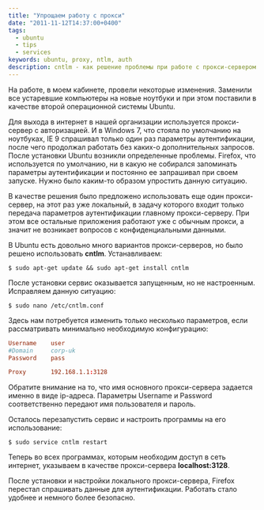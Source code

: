 ```yaml
---
title: "Упрощаем работу с прокси"
date: "2011-11-12T14:37:00+0400"
tags:
  - ubuntu
  - tips
  - services
keywords: ubuntu, proxy, ntlm, auth
description: cntlm - как решение проблемы при работе с прокси-сервером с аутентификацией. Установка, настройка и использование.
---
```

На работе, в моем кабинете, провели некоторые изменения. Заменили все устаревшие компьютеры на новые ноутбуки и при этом поставили в качестве второй операционной системы Ubuntu.

Для выхода в интернет в нашей организации используется прокси-сервер с авторизацией. И в Windows 7, что стояла по умолчанию на ноутбуках, IE 9 спрашивал только один раз параметры аутентификации, после чего продолжал работать без каких-о дополнительных запросов. После установки Ubuntu возникли определенные проблемы. Firefox, что используется по умолчанию, ни в какую не собирался запоминать параметры аутентификации и постоянно ее запрашивал при своем запуске. Нужно было каким-то образом упростить данную ситуацию.

В качестве решения было предложено использовать еще один прокси-сервер, на этот раз уже локальный, в задачу которого входит только передача параметров аутентификации главному прокси-серверу. При этом все остальные приложения работают уже с обычным прокси, а значит не возникает вопросов с конфиденциальными данными.

В Ubuntu есть довольно много вариантов прокси-серверов, но было решено использовать **cntlm**. Устанавливаем:

```shell
$ sudo apt-get update && sudo apt-get install cntlm
```

После установки сервис оказывается запущенным, но не настроенным. Исправляем данную ситуацию:

```shell
$ sudo nano /etc/cntlm.conf
```

Здесь нам потребуется изменить только несколько параметров, если рассматривать минимально необходимую конфигурацию:

```conf
Username	user
#Domain		corp-uk
Password	pass

Proxy		192.168.1.1:3128
```

Обратите внимание на то, что имя основного прокси-сервера задается именно в виде ip-адреса. Параметры Username и Password соответственно передают имя пользователя и пароль.

Осталось перезапустить сервис и настроить программы на его использование:

```shell
$ sudo service cntlm restart
```

Теперь во всех программах, которым необходим доступ в сеть интернет, указываем в качестве прокси-сервера **localhost:3128**.

После установки и настройки локального прокси-сервера, Firefox перестал спрашивать данные для аутентификации. Работать стало удобнее и немного более безопасно.
